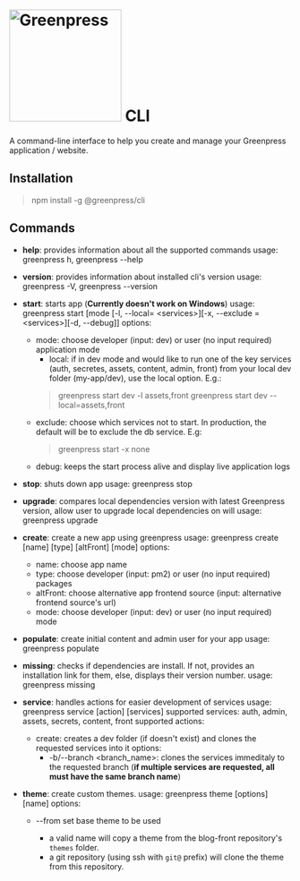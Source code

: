 # <img src="https://www.greenpress.info/logo.png" alt="Greenpress" width="200"/>  CLI

A command-line interface to help you create and manage your Greenpress application / website.

## Installation
> npm install -g @greenpress/cli

## Commands
* **help**: provides information about all the supported commands
  usage: greenpress h, greenpress --help

* **version**: provides information about installed cli's version
  usage: greenpress -V, greenpress --version

* **start**: starts app (**Currently doesn't work on Windows**)
  usage: greenpress start [mode [-l, --local= \<services\>][-x, --exclude = \<services\>][-d, --debug]]
  options:
    * mode: choose developer (input: dev) or user (no input required) application mode
      * local: if in dev mode and would like to run one of the key services (auth, secretes, assets, content, admin, front) from your local dev folder (my-app/dev), use the local option. E.g.:
	  > greenpress start dev -l assets,front
      > greenpress start dev --local=assets,front
    * exclude: choose which services not to start. In production, the default will be to exclude the db service. E.g:
      	> greenpress start -x none
    * debug: keeps the start process alive and display live application logs

* **stop**: shuts down app
  usage: greenpress stop

* **upgrade**: compares local dependencies version with latest Greenpress version, allow user to upgrade local dependencies on will
  usage: greenpress upgrade

* **create**: create a new app using greenpress
  usage: greenpress create [name] [type] [altFront] [mode]
  options:
    * name: choose app name
    * type: choose developer (input: pm2) or user (no input required) packages
    * altFront: choose alternative app frontend source (input: alternative frontend source's url)
    * mode: choose developer (input: dev) or user (no input required) mode

* **populate**: create initial content and admin user for your app
  usage: greenpress populate

* **missing**: checks if dependencies are install. If not, provides an installation link for them, else, displays their version number.
  usage: greenpress missing

* **service**: handles actions for easier development of services
  usage: greenpress service [action] [services]
  supported services: auth, admin, assets, secrets, content, front
  supported actions:
  * create: creates a dev folder (if doesn't exist) and clones the requested services into it
      options:
      * -b/--branch <branch_name>: clones the services immeditaly to the requested branch (**if multiple services are requested, all must have the same branch name**)

* **theme**: create custom themes.
  usage: greenpress theme [options] [name]
  options:
  * --from <theme>  set base theme to be used
    * a valid name will copy a theme from the blog-front repository's `themes` folder.
    * a git repository (using ssh with `git@` prefix) will clone the theme from this repository.

